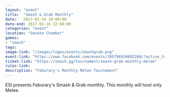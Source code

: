 ```yaml
---
layout: "event"
title:  "Smash & Grab Monthly"
date:   2017-02-16 10:00:00
date-end: 2017-02-16 22:00:00
categories: "event"
location: "Senate Chamber"
games:
- "smash"
tags:
image-link: "/images/logos/events/smashgrab.png"
event-link: "https://www.facebook.com/events/195796920892260/?active_tab=about"
ticket-link: "https://smash.gg/tournament/smash-grab-monthly-melee"
rules-link: 
description: "Feburary's Monthly Melee Tournament"
---
```


ESI presents Feburary's Smash & Grab monthly.  This monthly will host only Melee.